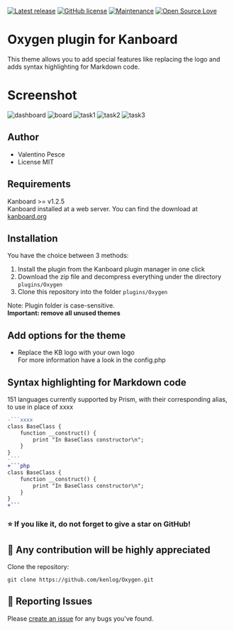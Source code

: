 [![Latest release](https://img.shields.io/github/release/kenlog/Oxygen.svg)](https://github.com/kenlog/Oxygen/releases)
[![GitHub license](https://img.shields.io/github/license/Naereen/StrapDown.js.svg)](https://github.com/kenlog/Oxygen/blob/master/LICENSE)
[![Maintenance](https://img.shields.io/badge/Maintained%3F-yes-green.svg)](https://github.com/kenlog/Oxygen/graphs/contributors)
[![Open Source Love](https://badges.frapsoft.com/os/v1/open-source.svg?v=103)]()

# Oxygen plugin for Kanboard

This theme allows you to add special features like replacing the logo and adds syntax highlighting for Markdown code.

# Screenshot
![dashboard](https://user-images.githubusercontent.com/11728231/43210967-c7ed5158-9030-11e8-86ed-ec11147d5ecd.jpg)
![board](https://user-images.githubusercontent.com/11728231/43210970-c94007bc-9030-11e8-9ef9-06f6fe5a7ca2.jpg)
![task1](https://user-images.githubusercontent.com/11728231/43210973-ca70ea2a-9030-11e8-98f6-c3358dc30b04.jpg)
![task2](https://user-images.githubusercontent.com/11728231/43210981-cbea6b9c-9030-11e8-8620-5747439a3dab.jpg)
![task3](https://user-images.githubusercontent.com/11728231/43210987-cda78a5a-9030-11e8-9b6e-797148fbd4a4.jpg)

Author
------------
- Valentino Pesce
- License MIT

Requirements
------------
Kanboard >= v1.2.5  
Kanboard installed at a web server.
You can find the download at [kanboard.org](https://kanboard.org/)

Installation
------------
You have the choice between 3 methods:

1. Install the plugin from the Kanboard plugin manager in one click
2. Download the zip file and decompress everything under the directory `plugins/Oxygen`
3. Clone this repository into the folder `plugins/Oxygen`

Note: Plugin folder is case-sensitive.  
**Important: remove all unused themes**

Add options for the theme
------------
- Replace the KB logo with your own logo  
For more information have a look in the config.php

Syntax highlighting for Markdown code
------------
151 languages currently supported by Prism, with their corresponding alias, to use in place of xxxx
 
```diff
-```xxxx
class BaseClass {
    function __construct() {
        print "In BaseClass constructor\n";
    }
}
-```
+```php
class BaseClass {
    function __construct() {
        print "In BaseClass constructor\n";
    }
}
+```
```
### :star: If you like it, do not forget to give a star on GitHub! 

:construction_worker: Any contribution will be highly appreciated
------------
Clone the repository: 
```console 
git clone https://github.com/kenlog/Oxygen.git
```
:bug: Reporting Issues
------------
Please [create an issue](https://github.com/kenlog/Oxygen/issues) for any bugs you've found.
